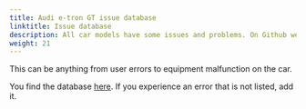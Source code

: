 ```yaml
---
title: Audi e-tron GT issue database
linktitle: Issue database
description: All car models have some issues and problems. On Github we have gathered most of the issues owners experience with the cars. 
weight: 21
---
```



This can be anything from user errors to equipment malfunction on the car.

You find the database [here](https://github.com/electrichasgoneaudi/e-tron-gt/issues). If you experience an error that is not listed, add it.


  
